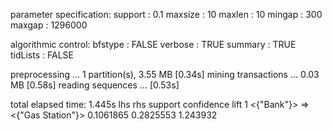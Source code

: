parameter specification:
support :     0.1
maxsize :      10
maxlen  :      10
mingap  :     300
maxgap  : 1296000

algorithmic control:
bfstype  : FALSE
verbose  :  TRUE
summary  :  TRUE
tidLists : FALSE

preprocessing ... 1 partition(s), 3.55 MB [0.34s]
mining transactions ... 0.03 MB [0.58s]
reading sequences ... [0.53s]

total elapsed time: 1.445s
   lhs                  rhs                 support confidence     lift
 1 <{"Bank"}>        => <{"Gas Station"}> 0.1061865  0.2825553 1.243932 
